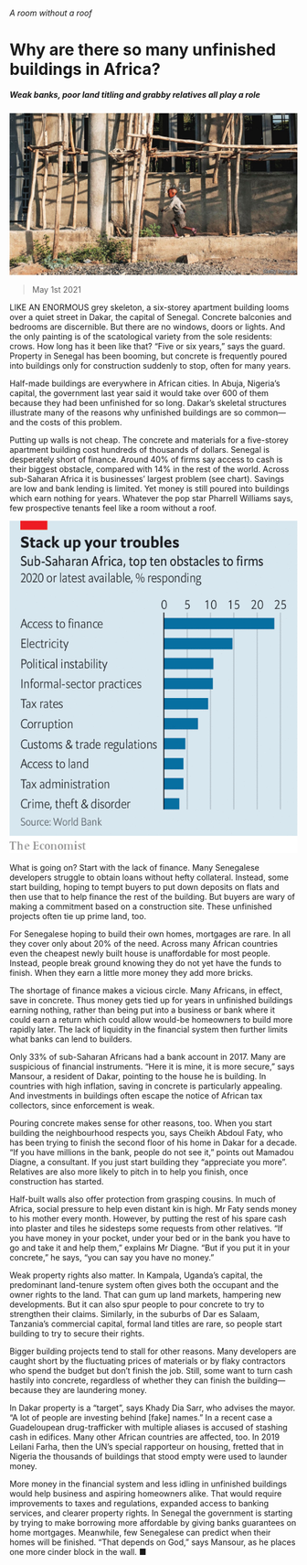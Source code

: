 ###### A room without a roof

# Why are there so many unfinished buildings in Africa? 

##### Weak banks, poor land titling and grabby relatives all play a role 

![image](images/20210501_map003.jpg) 

> May 1st 2021 

LIKE AN ENORMOUS grey skeleton, a six-storey apartment building looms over a quiet street in Dakar, the capital of Senegal. Concrete balconies and bedrooms are discernible. But there are no windows, doors or lights. And the only painting is of the scatological variety from the sole residents: crows. How long has it been like that? “Five or six years,” says the guard. Property in Senegal has been booming, but concrete is frequently poured into buildings only for construction suddenly to stop, often for many years.

Half-made buildings are everywhere in African cities. In Abuja, Nigeria’s capital, the government last year said it would take over 600 of them because they had been unfinished for so long. Dakar’s skeletal structures illustrate many of the reasons why unfinished buildings are so common—and the costs of this problem.


Putting up walls is not cheap. The concrete and materials for a five-storey apartment building cost hundreds of thousands of dollars. Senegal is desperately short of finance. Around 40% of firms say access to cash is their biggest obstacle, compared with 14% in the rest of the world. Across sub-Saharan Africa it is businesses’ largest problem (see chart). Savings are low and bank lending is limited. Yet money is still poured into buildings which earn nothing for years. Whatever the pop star Pharrell Williams says, few prospective tenants feel like a room without a roof.

![image](images/20210501_MAC046.png) 


What is going on? Start with the lack of finance. Many Senegalese developers struggle to obtain loans without hefty collateral. Instead, some start building, hoping to tempt buyers to put down deposits on flats and then use that to help finance the rest of the building. But buyers are wary of making a commitment based on a construction site. These unfinished projects often tie up prime land, too.

For Senegalese hoping to build their own homes, mortgages are rare. In all they cover only about 20% of the need. Across many African countries even the cheapest newly built house is unaffordable for most people. Instead, people break ground knowing they do not yet have the funds to finish. When they earn a little more money they add more bricks.

The shortage of finance makes a vicious circle. Many Africans, in effect, save in concrete. Thus money gets tied up for years in unfinished buildings earning nothing, rather than being put into a business or bank where it could earn a return which could allow would-be homeowners to build more rapidly later. The lack of liquidity in the financial system then further limits what banks can lend to builders.

Only 33% of sub-Saharan Africans had a bank account in 2017. Many are suspicious of financial instruments. “Here it is mine, it is more secure,” says Mansour, a resident of Dakar, pointing to the house he is building. In countries with high inflation, saving in concrete is particularly appealing. And investments in buildings often escape the notice of African tax collectors, since enforcement is weak.

Pouring concrete makes sense for other reasons, too. When you start building the neighbourhood respects you, says Cheikh Abdoul Faty, who has been trying to finish the second floor of his home in Dakar for a decade. “If you have millions in the bank, people do not see it,” points out Mamadou Diagne, a consultant. If you just start building they “appreciate you more”. Relatives are also more likely to pitch in to help you finish, once construction has started.

Half-built walls also offer protection from grasping cousins. In much of Africa, social pressure to help even distant kin is high. Mr Faty sends money to his mother every month. However, by putting the rest of his spare cash into plaster and tiles he sidesteps some requests from other relatives. “If you have money in your pocket, under your bed or in the bank you have to go and take it and help them,” explains Mr Diagne. “But if you put it in your concrete,” he says, “you can say you have no money.”

Weak property rights also matter. In Kampala, Uganda’s capital, the predominant land-tenure system often gives both the occupant and the owner rights to the land. That can gum up land markets, hampering new developments. But it can also spur people to pour concrete to try to strengthen their claims. Similarly, in the suburbs of Dar es Salaam, Tanzania’s commercial capital, formal land titles are rare, so people start building to try to secure their rights.

Bigger building projects tend to stall for other reasons. Many developers are caught short by the fluctuating prices of materials or by flaky contractors who spend the budget but don’t finish the job. Still, some want to turn cash hastily into concrete, regardless of whether they can finish the building—because they are laundering money.

In Dakar property is a “target”, says Khady Dia Sarr, who advises the mayor. “A lot of people are investing behind [fake] names.” In a recent case a Guadeloupean drug-trafficker with multiple aliases is accused of stashing cash in edifices. Many other African countries are affected, too. In 2019 Leilani Farha, then the UN’s special rapporteur on housing, fretted that in Nigeria the thousands of buildings that stood empty were used to launder money.

More money in the financial system and less idling in unfinished buildings would help business and aspiring homeowners alike. That would require improvements to taxes and regulations, expanded access to banking services, and clearer property rights. In Senegal the government is starting by trying to make borrowing more affordable by giving banks guarantees on home mortgages. Meanwhile, few Senegalese can predict when their homes will be finished. “That depends on God,” says Mansour, as he places one more cinder block in the wall. ■

